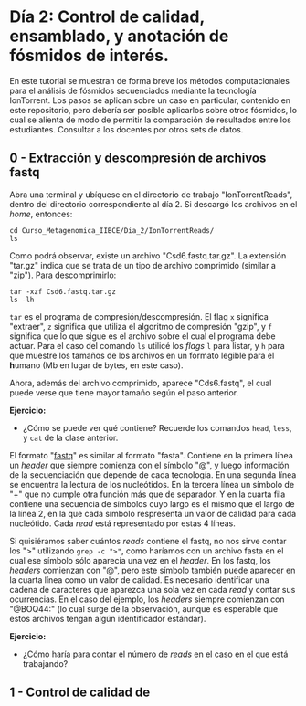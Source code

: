# Día 2: Control de calidad, ensamblado, y anotación de fósmidos de interés.

En este tutorial se muestran de forma breve los métodos computacionales para el análisis de fósmidos secuenciados mediante la tecnología IonTorrent. Los pasos se aplican sobre un caso en particular, contenido en este repositorio, pero debería ser posible aplicarlos sobre otros fósmidos, lo cual se alienta de modo de permitir la comparación de resultados entre los estudiantes. Consultar a los docentes por otros sets de datos.

## 0 - Extracción y descompresión de archivos fastq
Abra una terminal y ubíquese en el directorio de trabajo "IonTorrentReads", dentro del directorio correspondiente al día 2. Si descargó los archivos en el _home_, entonces:
```
cd Curso_Metagenomica_IIBCE/Dia_2/IonTorrentReads/
ls
```
Como podrá observar, existe un archivo "Csd6.fastq.tar.gz". La extensión "tar.gz" indica que se trata de un tipo de archivo comprimido (similar a "zip"). Para descomprimirlo:
```
tar -xzf Csd6.fastq.tar.gz
ls -lh
```
`tar` es el programa de compresión/descompresión. El flag `x` significa "extraer", `z` significa que utiliza el algoritmo de compresión "gzip", y `f` significa que lo que sigue es el archivo sobre el cual el programa debe actuar. Para el caso del comando `ls` utilicé los _flags_ `l` para listar, y `h` para que muestre los tamaños de los archivos en un formato legible para el **h**umano (Mb en lugar de bytes, en este caso). 

Ahora, además del archivo comprimido, aparece "Cds6.fastq", el cual puede verse que tiene mayor tamaño según el paso anterior. 

**Ejercicio:**
 - ¿Cómo se puede ver qué contiene? Recuerde los comandos `head`, `less`, y `cat` de la clase anterior.

El formato "[fastq](https://en.wikipedia.org/wiki/FASTQ_format)" es similar al formato "fasta". Contiene en la primera línea un _header_ que siempre comienza con el símbolo "@", y luego información de la secuenciación que depende de cada tecnología. En una segunda línea se encuentra la lectura de los nucleótidos. En la tercera línea un símbolo de "+" que no cumple otra función más que de separador. Y en la cuarta fila contiene una secuencia de símbolos cuyo largo es el mismo que el largo de la línea 2, en la que cada símbolo respresenta un valor de calidad para cada nucleótido. Cada _read_ está representado por estas 4 líneas.

Si quisiéramos saber cuántos _reads_ contiene el fastq, no nos sirve contar los ">" utilizando `grep -c ">"`, como haríamos con un archivo fasta en el cual ese símbolo sólo aparecía una vez en el _header_. En los fastq, los _headers_ comienzan con "@", pero este símbolo también puede aparecer en la cuarta línea como un valor de calidad. Es necesario identificar una cadena de caracteres que aparezca una sola vez en cada _read_ y contar sus ocurrencias. En el caso del ejemplo, los _headers_ siempre comienzan con "@BOQ44:" (lo cual surge de la observación, aunque es esperable que estos archivos tengan algún identificador estándar). 

**Ejercicio:**
 - ¿Cómo haría para contar el número de _reads_ en el caso en el que está trabajando?



## 1 -  Control de calidad de 
